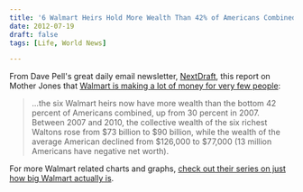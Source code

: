 ```yaml
---
title: '6 Walmart Heirs Hold More Wealth Than 42% of Americans Combined'
date: 2012-07-19
draft: false
tags: [Life, World News]

---
```


From Dave Pell's great daily email newsletter, [NextDraft](http://nextdraft.com/), this report on Mother Jones that [Walmart is making a lot of money for very few people](http://www.motherjones.com/mojo/2012/07/walmart-heirs-waltons-wealth-income-inequality):

> ...the six Walmart heirs now have more wealth than the bottom 42 percent of Americans combined, up from 30 percent in 2007. Between 2007 and 2010, the collective wealth of the six richest Waltons rose from $73 billion to $90 billion, while the wealth of the average American declined from $126,000 to $77,000 (13 million Americans have negative net worth).

For more Walmart related charts and graphs, [check out their series on just how big Walmart actually is](http://www.motherjones.com/environment/2012/03/walmart-sales-energy-use-statistics).